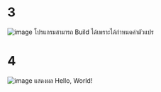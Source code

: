 # 3 #
![image](https://github.com/ThanaloekKaisai/03376836-OOP-2566-Lab-04/assets/144195683/17a83e3e-38a3-4aab-b5ca-eb155727de20)
โปรแกรมสามารถ Build ได้เพราะได้กำหนดค่าตัวแปร 
# 4 #
![image](https://github.com/ThanaloekKaisai/03376836-OOP-2566-Lab-04/assets/144195683/3524147a-0840-485f-8423-943770a1bf77)
แสดงผล Hello, World!
